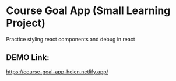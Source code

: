 # Course Goal App (Small Learning Project)

Practice styling react components and debug in react

## DEMO Link:
https://course-goal-app-helen.netlify.app/
